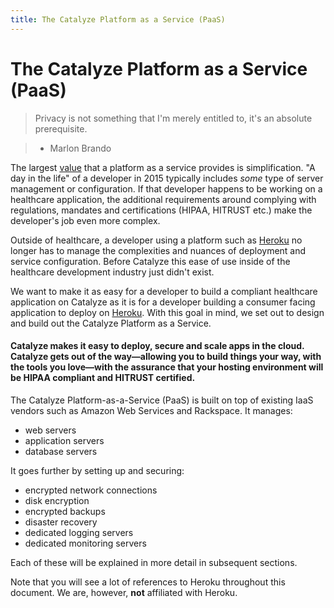 ```yaml
---
title: The Catalyze Platform as a Service (PaaS)
---
```


# The Catalyze Platform as a Service (PaaS)

> Privacy is not something that I'm merely entitled to, it's an absolute prerequisite.

> - Marlon Brando

The largest [value](//www.quora.com/In-lay-man-terms-what-is-the-value-that-Heroku-brings-to-the-user-I-presume-that-anyone-can-install-and-host-Ruby-on-any-servers-Then-what-makes-Heroku-so-special) that a platform as a service provides is simplification. "A day in the life" of a developer in 2015 typically includes *some* type of server management or configuration. If that developer happens to be working on a healthcare application, the additional requirements around complying with regulations, mandates and certifications (HIPAA, HITRUST etc.) make the developer's job even more complex.

Outside of healthcare, a developer using a platform such as [Heroku](//www.heroku.com) no longer has to manage the complexities and nuances of deployment and service configuration. Before Catalyze this ease of use inside of the healthcare development industry just didn't exist.

We want to make it as easy for a developer to build a compliant healthcare application on Catalyze as it is for a developer building a consumer facing application to deploy on [Heroku](http://www.heroku.com). With this goal in mind, we set out to design and build out the Catalyze Platform as a Service.

#### Catalyze makes it easy to deploy, secure and scale apps in the cloud. Catalyze gets out of the way—allowing you to build things your way, with the tools you love—with the assurance that your hosting environment will be HIPAA compliant and HITRUST certified.

The Catalyze Platform-as-a-Service (PaaS) is built on top of existing IaaS vendors such as Amazon Web Services and Rackspace. It manages:

* web servers
* application servers
* database servers

It goes further by setting up and securing:

* encrypted network connections
* disk encryption
* encrypted backups
* disaster recovery
* dedicated logging servers
* dedicated monitoring servers

Each of these will be explained in more detail in subsequent sections.

Note that you will see a lot of references to Heroku throughout this document. We are, however, **not** affiliated with Heroku.

